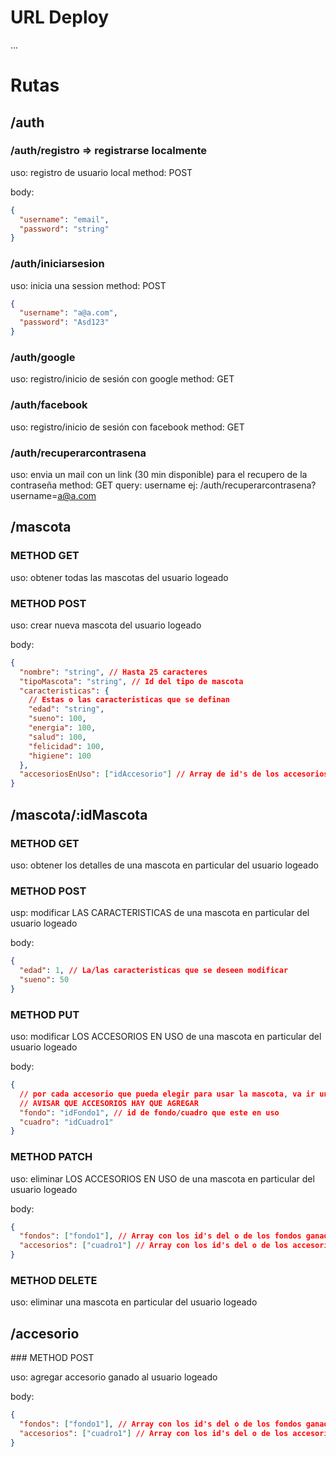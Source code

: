 # URL Deploy

...

# Rutas

## /auth

### /auth/registro => registrarse localmente

uso: registro de usuario local
method: POST

body:

```json
{
  "username": "email",
  "password": "string"
}
```

### /auth/iniciarsesion

uso: inicia una session
method: POST

```json
{
  "username": "a@a.com",
  "password": "Asd123"
}
```

### /auth/google

uso: registro/inicio de sesión con google
method: GET

### /auth/facebook

uso: registro/inicio de sesión con facebook
method: GET

### /auth/recuperarcontrasena

uso: envia un mail con un link (30 min disponible) para el recupero de la contraseña
method: GET
query: username ej: /auth/recuperarcontrasena?username=a@a.com

## /mascota

### METHOD GET

uso: obtener todas las mascotas del usuario logeado

### METHOD POST

uso: crear nueva mascota del usuario logeado

body:

```json
{
  "nombre": "string", // Hasta 25 caracteres
  "tipoMascota": "string", // Id del tipo de mascota
  "caracteristicas": {
    // Estas o las caracteristicas que se definan
    "edad": "string",
    "sueno": 100,
    "energia": 100,
    "salud": 100,
    "felicidad": 100,
    "higiene": 100
  },
  "accesoriosEnUso": ["idAccesorio"] // Array de id's de los accesorios en uso
}
```

## /mascota/:idMascota

### METHOD GET

uso: obtener los detalles de una mascota en particular del usuario logeado

### METHOD POST

usp: modificar LAS CARACTERISTICAS de una mascota en particular del usuario logeado

body:

```json
{
  "edad": 1, // La/las caracteristicas que se deseen modificar
  "sueno": 50
}
```

### METHOD PUT

uso: modificar LOS ACCESORIOS EN USO de una mascota en particular del usuario logeado

body:

```json
{
  // por cada accesorio que pueda elegir para usar la mascota, va ir una propiedad
  // AVISAR QUE ACCESORIOS HAY QUE AGREGAR
  "fondo": "idFondo1", // id de fondo/cuadro que este en uso
  "cuadro": "idCuadro1"
}
```

### METHOD PATCH

uso: eliminar LOS ACCESORIOS EN USO de una mascota en particular del usuario logeado

body:

```json
{
  "fondos": ["fondo1"], // Array con los id's del o de los fondos ganados
  "accesorios": ["cuadro1"] // Array con los id's del o de los accesorios ganados
}
```

### METHOD DELETE

uso: eliminar una mascota en particular del usuario logeado

## /accesorio

### METHOD POST

uso: agregar accesorio ganado al usuario logeado

body:

```json
{
  "fondos": ["fondo1"], // Array con los id's del o de los fondos ganados
  "accesorios": ["cuadro1"] // Array con los id's del o de los accesorios ganados
}
```
